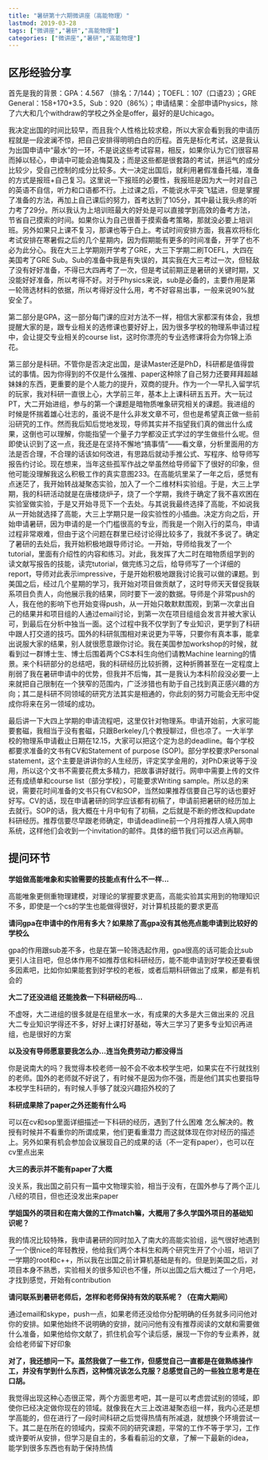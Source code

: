 ```yaml
---
title: "暑研第十六期微讲座（高能物理）"
lastmod: 2019-03-28
tags: ["微讲座","暑研","高能物理"]
categories: ["微讲座","暑研","高能物理"]
---
```


## 区彤经验分享

首先是我的背景：GPA：4.567 （排名：7/144）；TOEFL：107（口语23）；GRE General：158+170+3.5，Sub：920（86%）；申请结果：全部申请Physics，除了六大和几个withdraw的学校之外全是offer，最好的是Uchicago。                                   

我决定出国的时间比较早，而且我个人性格比较求稳，所以大家会看到我的申请历程就是一段波澜不惊，把自己安排得明明白白的历程。首先是标化考试，这是我认为出国申请中“最水”的一环，不是说这些考试容易，相反，如果你认为它们很容易而掉以轻心，申请中可能会追悔莫及；而是这些都是很套路的考试，拼运气的成分比较少，受自己控制的成分比较多。大一决定出国后，就利用暑假准备托福，准备的方式是报班+自己复习。这里说一下报班的必要性，我报班是因为大一时对自己的英语不自信，听力和口语都不行。上过课之后，不能说水平突飞猛进，但是掌握了准备的方法，再加上自己课后的努力，首考达到了105分，其中最让我头疼的听力考了29分。所以我认为上培训班最大的好处是可以直接学到高效的备考方法，节省自己摸索的时间。如果你认为自己很善于摸索备考策略，那就没必要上培训班。另外如果只上课不复习，那课也等于白上。考试时间安排方面，我喜欢将标化考试安排在寒暑假之后的几个星期内，因为假期能有更多的时间准备，开学了也不必为此分心。我在大三上学期刚开学考了GRE，大三下学期二刷TOEFL，大四在美国考了GRE Sub。Sub的准备中我是有失误的，其实我在大三考过一次，但轻敌了没有好好准备，不得已大四再考了一次，但是考试前期正是暑研的关键时期，又没能好好准备，所以考得不好。对于Physics来说，sub是必备的，主要作用是第一轮筛选材料的依据，所以考得好没什么用，考不好容易出事，一般来说90%就安全了。

第二部分是GPA，这一部分每门课的应对方法不一样，相信大家都深有体会，我想提醒大家的是，跟专业相关的选修课也要好好上，因为很多学校的物理系申请过程中，会让提交专业相关的course list，这时你漂亮的专业选修课将会为你锦上添花。

第三部分是科研。不管你是否决定出国，是读Master还是PhD，科研都是值得尝试的事情。因为你得到的不仅是什么强推、paper这种除了自己努力还要拜拜超越妹妹的东西，更重要的是个人能力的提升，双商的提升。作为一个一早扎入留学坑的玩家，我对科研一直很上心，大学前三年，基本上上课科研五五开。大一玩过PT，大二开始进组，参与的第一个课题是暗物质唯象研究相关的课题。我进组的时候是怀揣着雄心壮志的，虽说不是什么非发文章不可，但也是希望真正做一些前沿研究的工作。然而我后知后觉地发现，导师其实并不指望我们真的做出什么成果，这倒也可以理解，你能指望一个量子力学都没正式学过的学生做些什么呢。但即使认识到了这一点，我还是在坚持不懈地“搞事情”——看文章，分析里面用的方法是否合理，不合理的话该如何改进，有思路后就动手推公式、写程序、给导师写报告约讨论。现在想来，当年这些孤军作战之举虽然给导师留下了很好的印象，但他可能没理解我这么积极工作的真实意图233。在高能坑里呆了一年之后，感觉有点迷茫了，我开始转战凝聚态实验，加入了一个二维材料实验组。于是，大三上学期，我的科研活动就是在唐楼烧炉子，烧了一个学期，我终于确定了我不喜欢困在实验室做实验，于是又开始寻觅下一个去处。与其说我最终选择了高能，不如说我从一开始就选择了高能，大三上学期只是一段实验性的小插曲。决定方向之后，开始申请暑研，因为申请的是一个门槛很高的专业，而我是一个刚入行的菜鸟，申请过程非常艰难，但由于这个问题在群里已经讨论得比较多了，我就不多说了。确定了暑研的去处后，我开始积极地跟导师讨论。一开始，导师给我发了一个tutorial，里面有介绍性的内容和练习。对此，我发挥了大二时在暗物质组学到的读文献写报告的技能，读完tutorial，做完练习之后，给导师写了一个详细的report，导师对此表示impressive，于是开始积极地跟我讨论我可以做的课题。到美国之后，经过几个星期的学习，我开始对项目做贡献了，这时导师天天督促我联系项目负责人，向他展示我的结果，同时要下一波的数据。导师是个非常push的人，我在他的影响下也开始变得push，从一开始只敢默默围观，到第一次拿出自己的结果并和项目组的人通过email讨论，到第一次在项目组组会发言并被大家认可，到最后在分析中独当一面。这个过程中我不仅学到了专业知识，更学到了科研中跟人打交道的技巧。国外的科研氛围相对来说更为平等，只要你有真本事，能拿出说服大家的结果，别人就很愿意跟你讨论。我在美国参加workshop的时候，就看到过一群博士生、博士后围着两个CS本科生向他们请教Machine learning的情景。来个科研部分的总结吧，我的科研经历比较折腾，这种折腾甚至在一定程度上削弱了我在暑研申请中的优势，但我并不后悔，其一是我认为本科阶段没必要一上来就把自己限制在一个狭窄的范围内，广泛涉猎也有助于自己找到真正感兴趣的方向；其二是科研不同领域的研究方法其实是相通的，你此刻的努力可能会无形中促成你将来在另一领域的成功。

最后讲一下大四上学期的申请流程吧，这里仅针对物理系。申请开始前，大家可能要套磁，我相当于没有套磁，只跟Berkeley几个教授聊过，但也凉了。一大半学校的物理系申请截止日期在12.15，大家可以把这个定为总的deadline。每个学校都要求准备的文书有CV和Statement of purpose (SOP)。部分学校要求Personal statement，这个主要是讲讲你的人生经历，评定奖学金用的，对PhD来说等于没用，所以这个文书不需要花费太多精力，把故事讲好就行。网申中需要上传的文件还有成绩单和course list（部分学校），可能要求Writing sample。所以总的来说，需要花时间准备的文书只有CV和SOP，当然如果推荐信要自己写的话也要好好写。CV的话，现在申请暑研的同学应该都有初稿了，申请前把暑研的经历加上去就行。SOP的话，我大概在十月中旬有了初稿，之后就是不断的修改和update科研经历。推荐信要尽早跟老师确定，申请deadline前一个月将推荐人填入网申系统，这样他们会收到一个invitation的邮件。具体的细节我们可以迟点再聊。

## 提问环节

**学姐做高能唯象和实验需要的技能点有什么不一样...**

高能唯象更侧重物理建模，对理论的掌握要求更高，高能实验其实用到的物理知识不多，即使是一个cs的学生也能做得很好，对计算机技能的要求更高

**请问gpa在申请中的作用有多大？如果除了高gpa没有其他亮点能申请到比较好的学校么**

 gpa的作用跟sub差不多，也是在第一轮筛选起作用，gpa很高的话可能会比sub更引人注目吧，但总体作用不如推荐信和科研经历，能不能申请到好学校还要看很多因素吧，比如你如果能套到好学校的老板，或者后期科研做出了成果，都是有机会的

**大二了还没进组 还能挽救一下科研经历吗…**

不虚呀，大二进组的很多就是在组里水一水，有成果的大多是大三做出来的 况且大二专业知识学得还不多，好好上课打好基础，等大三学习了更多专业知识再进组，也是很好的方案

**以及没有导师愿意要我怎么办…连当免费劳动力都没得当**

你是说南大的吗？我觉得本校老师一般不会不收本校学生吧，如果实在不行就找别的老师。国外的老师就不好说了，有时候不是因为你不强，而是他们其实也要指导本校学生科研的，有时候人手够了就没兴趣招外校的了

**科研成果除了paper之外还能有什么吗**

可以在cv和sop里面详细描述一下科研的经历，遇到了什么困难 怎么解决的。教授有时候并不看重你的所谓成果，他们更看重潜力 而这就体现在你对经历的描述上。另外如果有机会参加会议展现自己的成果的话（不一定有paper），也可以在cv里点出来

**大三的表示并不能有paper了大概**

没关系，我出国之前只有一篇中文物理实验，相当于没有，在国外参与了两个正儿八经的项目，但也还没发出来paper

**学姐国外的项目和在南大做的工作match嘛，大概用了多久学国外项目的基础知识呢？**

我的情况比较特殊，我申请暑研的同时加入了南大的高能实验组，运气很好地遇到了一个很nice的年轻教授，他给我们两个本科生和两个研究生开了个小班，培训了一学期的root和c++，所以我在出国之前计算机基础是有的。但是到美国之后，对项目本身不熟悉，实验相关的很多知识也不懂，所以出国之后大概过了一个月吧，才找到感觉，开始有contribution

**请问联系到暑研老师后，怎样和老师保持有效的联系呢？（在南大期间）**

通过email和skype，push一点，如果老师还没给你分配明确的任务就多问问他对你的安排。如果他始终不说明确的安排，就问问他有没有推荐阅读的文献和需要做什么准备，如果他给你文献了，抓住机会写个读后感，展现一下你的专业素养，就会给老师留下好印象

**对了，我还想问一下。虽然我做了一些工作，但感觉自己一直都是在做熟练操作工，并没有学到什么东西，这种情况该怎么克服？总感觉自己的一些独立思考是在口胡。**

我觉得出现这种心态很正常，两个方面思考吧，其一是可以考虑尝试别的领域，即使你已经决定做你现在的领域。就像我在大三上改进凝聚态组一样，我内心还是想学高能的，但在进行了一段时间科研之后觉得热情有所减退，就想换个环境尝试一下。其二是在所在的领域内，探索不同的研究课题，平常的工作不等于学习，工作或许要听从安排，但学习是自主的，多看看前沿的文章，了解一下最新的idea，能学到很多东西也有助于保持热情